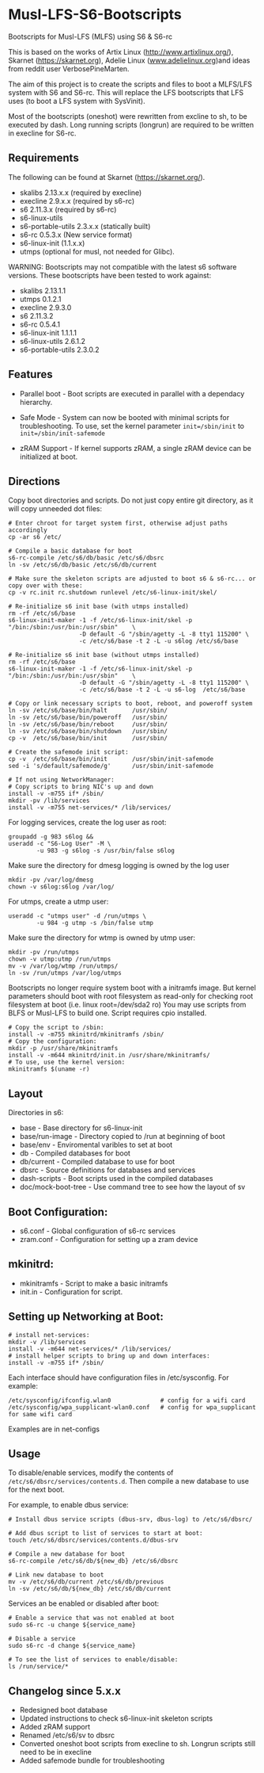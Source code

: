 # Musl-LFS-S6-Bootscripts
Bootscripts for Musl-LFS (MLFS) using S6 & S6-rc

This is based on the works of Artix Linux (http://www.artixlinux.org/), Skarnet (https://skarnet.org), Adelie Linux (www.adelielinux.org)and ideas from reddit user VerbosePineMarten.

The aim of this project is to create the scripts and files to boot a MLFS/LFS system with S6 and S6-rc. This will replace the LFS bootscripts that LFS uses (to boot a LFS system with SysVinit).

Most of the bootscripts (oneshot) were rewritten from excline to sh, to be executed by dash. Long running scripts (longrun) are required to be written in execline for S6-rc.

## Requirements

The following can be found at Skarnet (https://skarnet.org/).
  * skalibs 2.13.x.x (required by execline)
  * execline 2.9.x.x (required by s6-rc)
  * s6 2.11.3.x (required by s6-rc)
  * s6-linux-utils
  * s6-portable-utils 2.3.x.x (statically built)
  * s6-rc 0.5.3.x (New service format)
  * s6-linux-init (1.1.x.x)
  * utmps (optional for musl, not needed for Glibc).

WARNING: Bootscripts may not compatible with the latest s6 software versions. 
These bootscripts have been tested to work against:
  * skalibs 2.13.1.1
  * utmps 0.1.2.1
  * execline 2.9.3.0
  * s6 2.11.3.2
  * s6-rc 0.5.4.1
  * s6-linux-init 1.1.1.1
  * s6-linux-utils 2.6.1.2
  * s6-portable-utils 2.3.0.2

## Features

  * Parallel boot - Boot scripts are executed in parallel with a dependacy hierarchy.

  * Safe Mode - System can now be booted with minimal scripts for troubleshooting. To use, set the kernel parameter `init=/sbin/init` to `init=/sbin/init-safemode`

  * zRAM Support  - If kernel supports zRAM, a single zRAM device can be initialized at boot.


## Directions

Copy boot directories and scripts. Do not just copy entire git directory, as it will copy unneeded dot files:
```
# Enter chroot for target system first, otherwise adjust paths accordingly
cp -ar s6 /etc/

# Compile a basic database for boot
s6-rc-compile /etc/s6/db/basic /etc/s6/dbsrc 
ln -sv /etc/s6/db/basic /etc/s6/db/current

# Make sure the skeleton scripts are adjusted to boot s6 & s6-rc... or copy over with these:
cp -v rc.init rc.shutdown runlevel /etc/s6-linux-init/skel/

# Re-initialize s6 init base (with utmps installed)
rm -rf /etc/s6/base
s6-linux-init-maker -1 -f /etc/s6-linux-init/skel -p "/bin:/sbin:/usr/bin:/usr/sbin"    \
                    -D default -G "/sbin/agetty -L -8 tty1 115200" \
                    -c /etc/s6/base -t 2 -L -u s6log /etc/s6/base

# Re-initialize s6 init base (without utmps installed)
rm -rf /etc/s6/base
s6-linux-init-maker -1 -f /etc/s6-linux-init/skel -p "/bin:/sbin:/usr/bin:/usr/sbin"    \
                    -D default -G "/sbin/agetty -L -8 tty1 115200" \
                    -c /etc/s6/base -t 2 -L -u s6-log  /etc/s6/base

# Copy or link necessary scripts to boot, reboot, and poweroff system
ln -sv /etc/s6/base/bin/halt       /usr/sbin/
ln -sv /etc/s6/base/bin/poweroff   /usr/sbin/
ln -sv /etc/s6/base/bin/reboot     /usr/sbin/
ln -sv /etc/s6/base/bin/shutdown   /usr/sbin/
cp -v  /etc/s6/base/bin/init       /usr/sbin/

# Create the safemode init script:
cp -v  /etc/s6/base/bin/init       /usr/sbin/init-safemode
sed -i 's/default/safemode/g'      /usr/sbin/init-safemode 

# If not using NetworkManager:
# Copy scripts to bring NIC's up and down
install -v -m755 if* /sbin/
mkdir -pv /lib/services
install -v -m755 net-services/* /lib/services/
```

For logging services, create the log user as root:
```
groupadd -g 983 s6log &&
useradd -c "S6-Log User" -M \
        -u 983 -g s6log -s /usr/bin/false s6log
```
Make sure the directory for dmesg logging is owned by the log user
```
mkdir -pv /var/log/dmesg
chown -v s6log:s6log /var/log/
```

For utmps, create a utmp user:
```
useradd -c "utmps user" -d /run/utmps \
        -u 984 -g utmp -s /bin/false utmp
```

Make sure the directory for wtmp is owned by utmp user:
```
mkdir -pv /run/utmps
chown -v utmp:utmp /run/utmps
mv -v /var/log/wtmp /run/utmps/
ln -sv /run/utmps /var/log/utmps
```

Bootscripts no longer require system boot with a initramfs image. But kernel parameters should boot with root filesystem as read-only for checking root filesystem at boot (i.e. linux root=/dev/sda2 ro) You may use scripts from BLFS or Musl-LFS to build one. Script requires cpio installed.
```
# Copy the script to /sbin:
install -v -m755 mkinitrd/mkinitramfs /sbin/
# Copy the configuration:
mkdir -p /usr/share/mkinitramfs 
install -v -m644 mkinitrd/init.in /usr/share/mkinitramfs/ 
# To use, use the kernel version:
mkinitramfs $(uname -r)

```

## Layout

Directories in s6:
  * base - Base directory for s6-linux-init
  * base/run-image - Directory copied to /run at beginning of boot
  * base/env - Enviromental varibles to set at boot
  * db - Compiled databases for boot
  * db/current - Compiled database to use for boot
  * dbsrc - Source definitions for databases and services
  * dash-scripts - Boot scripts used in the compiled databases
  * doc/mock-boot-tree - Use command tree to see how the layout of sv

## Boot Configuration:
  * s6.conf - Global configuration of s6-rc services
  * zram.conf - Configuration for setting up a zram device

## mkinitrd:
  * mkinitramfs - Script to make a basic initramfs
  * init.in - Configuration for script.

## Setting up Networking at Boot:
```
# install net-services:
mkdir -v /lib/services
install -v -m644 net-services/* /lib/services/
# install helper scripts to bring up and down interfaces:
install -v -m755 if* /sbin/
```
Each interface should have configuration files in /etc/sysconfig. For example:
```
/etc/sysconfig/ifconfig.wlan0              # config for a wifi card
/etc/sysconfig/wpa_supplicant-wlan0.conf   # config for wpa_supplicant for same wifi card
```

Examples are in net-configs

## Usage

To disable/enable services, modify the contents of `/etc/s6/dbsrc/services/contents.d`. Then compile a new database to use for the next boot.

For example, to enable dbus service:
```
# Install dbus service scripts (dbus-srv, dbus-log) to /etc/s6/dbsrc/

# Add dbus script to list of services to start at boot:
touch /etc/s6/dbsrc/services/contents.d/dbus-srv

# Compile a new database for boot
s6-rc-compile /etc/s6/db/${new_db} /etc/s6/dbsrc

# Link new database to boot
mv -v /etc/s6/db/current /etc/s6/db/previous
ln -sv /etc/s6/db/${new_db} /etc/s6/db/current
```

Services an be enabled or disabled after boot:
```
# Enable a service that was not enabled at boot
sudo s6-rc -u change ${service_name}

# Disable a service
sudo s6-rc -d change ${service_name}

# To see the list of services to enable/disable:
ls /run/service/*

```

## Changelog since 5.x.x

<ul>
<li>Redesigned boot database</li>
<li>Updated instructions to check s6-linux-init skeleton scripts</li>
<li>Added zRAM support</li>
<li>Renamed /etc/s6/sv to dbsrc</li>
<li>Converted oneshot boot scripts from execline to sh. Longrun scripts still need to be in execline</li>
<li>Added safemode bundle for troubleshooting</li>
</ul>
